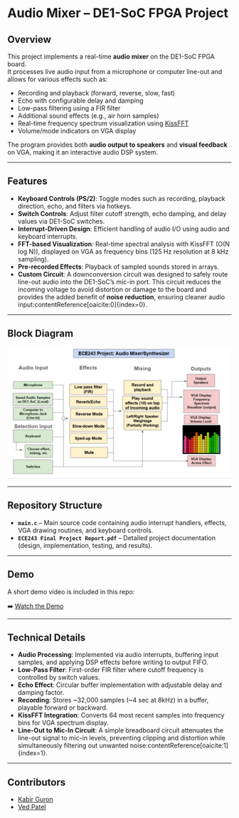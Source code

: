 # Audio Mixer – DE1-SoC FPGA Project

## Overview
This project implements a real-time **audio mixer** on the DE1-SoC FPGA board.  
It processes live audio input from a microphone or computer line-out and allows for various effects such as:  

- Recording and playback (forward, reverse, slow, fast)  
- Echo with configurable delay and damping  
- Low-pass filtering using a FIR filter  
- Additional sound effects (e.g., air horn samples)  
- Real-time frequency spectrum visualization using [KissFFT](https://github.com/mborgerding/kissfft)  
- Volume/mode indicators on VGA display  

The program provides both **audio output to speakers** and **visual feedback** on VGA, making it an interactive audio DSP system.

---

## Features
- **Keyboard Controls (PS/2)**: Toggle modes such as recording, playback direction, echo, and filters via hotkeys.  
- **Switch Controls**: Adjust filter cutoff strength, echo damping, and delay values via DE1-SoC switches.  
- **Interrupt-Driven Design**: Efficient handling of audio I/O using audio and keyboard interrupts.  
- **FFT-based Visualization**: Real-time spectral analysis with KissFFT (O(N log N)), displayed on VGA as frequency bins (125 Hz resolution at 8 kHz sampling).  
- **Pre-recorded Effects**: Playback of sampled sounds stored in arrays.  
- **Custom Circuit**: A downconversion circuit was designed to safely route line-out audio into the DE1-SoC’s mic-in port. This circuit reduces the incoming voltage to avoid distortion or damage to the board and provides the added benefit of **noise reduction**, ensuring cleaner audio input:contentReference[oaicite:0]{index=0}.  

---

## Block Diagram
<p align="center">
  <img src="images/block.JPG" alt="Audio Mixer Block Diagram" width="600"/>
</p>

---

## Repository Structure
- **`main.c`** – Main source code containing audio interrupt handlers, effects, VGA drawing routines, and keyboard controls.  
- **`ECE243 Final Project Report.pdf`** – Detailed project documentation (design, implementation, testing, and results).  

---

## Demo
A short demo video is included in this repo:  

➡️ [Watch the Demo](https://drive.google.com/file/d/1IuRbUZx9DmW4cU2moNALvZx2G3chC0lR/view?usp=sharing)  

---

## Technical Details
- **Audio Processing**: Implemented via audio interrupts, buffering input samples, and applying DSP effects before writing to output FIFO.  
- **Low-Pass Filter**: First-order FIR filter where cutoff frequency is controlled by switch values.  
- **Echo Effect**: Circular buffer implementation with adjustable delay and damping factor.  
- **Recording**: Stores ~32,000 samples (~4 sec at 8kHz) in a buffer, playable forward or backward.  
- **KissFFT Integration**: Converts 64 most recent samples into frequency bins for VGA spectrum display.  
- **Line-Out to Mic-In Circuit**: A simple breadboard circuit attenuates the line-out signal to mic-in levels, preventing clipping and distortion while simultaneously filtering out unwanted noise:contentReference[oaicite:1]{index=1}.  

---

## Contributors
- [Kabir Guron](https://github.com/KabrG)  
- [Ved Patel](https://github.com/VedPatel10)  
